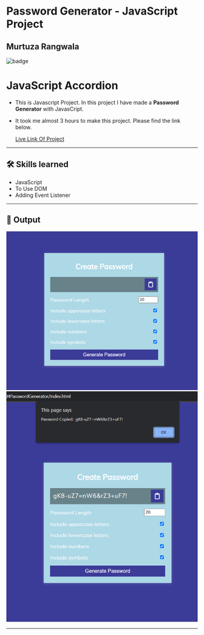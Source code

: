 # Password Generator - JavaScript Project

## Murtuza Rangwala

![badge](https://img.shields.io/badge/Tech-HTML%20CSS%20JS-brightgreen)

# JavaScript Accordion

- This is Javascript Project. In this project I have made a **Password Generator** with JavasCript.

- It took me almost 3 hours to make this project. Please find the link below.

  [Live Link Of Project](https://mk-password-generator.netlify.app/)

---

## 🛠 Skills learned

- JavaScript
- To Use DOM
- Adding Event Listener

---

## 🎥 Output

![input](./img/01.PNG)
![input](./img/02.PNG)

---
